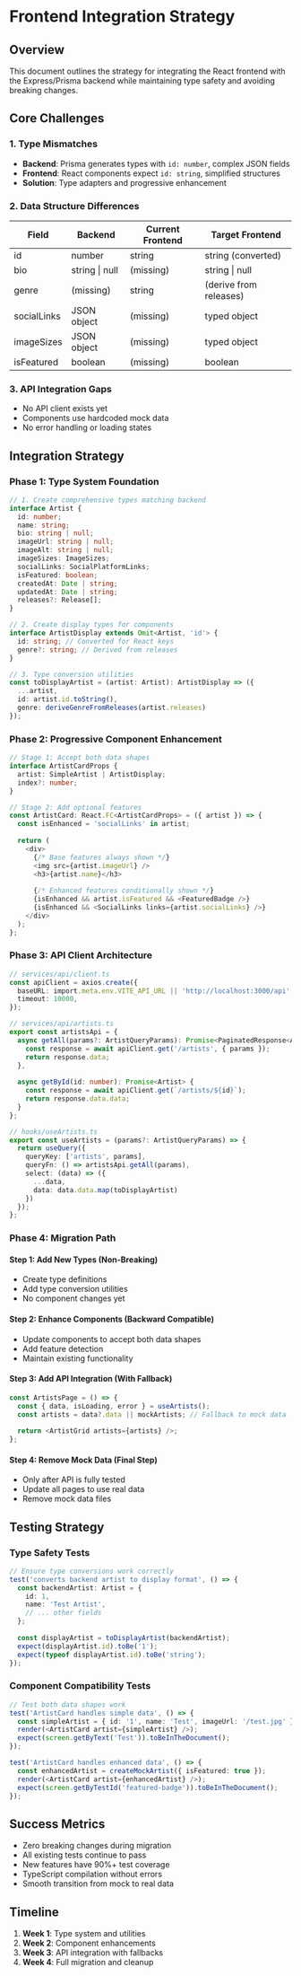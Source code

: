 # Frontend Integration Strategy

## Overview
This document outlines the strategy for integrating the React frontend with the Express/Prisma backend while maintaining type safety and avoiding breaking changes.

## Core Challenges

### 1. Type Mismatches
- **Backend**: Prisma generates types with `id: number`, complex JSON fields
- **Frontend**: React components expect `id: string`, simplified structures
- **Solution**: Type adapters and progressive enhancement

### 2. Data Structure Differences
| Field | Backend | Current Frontend | Target Frontend |
|-------|---------|------------------|-----------------|
| id | number | string | string (converted) |
| bio | string \| null | (missing) | string \| null |
| genre | (missing) | string | (derive from releases) |
| socialLinks | JSON object | (missing) | typed object |
| imageSizes | JSON object | (missing) | typed object |
| isFeatured | boolean | (missing) | boolean |

### 3. API Integration Gaps
- No API client exists yet
- Components use hardcoded mock data
- No error handling or loading states

## Integration Strategy

### Phase 1: Type System Foundation
```typescript
// 1. Create comprehensive types matching backend
interface Artist {
  id: number;
  name: string;
  bio: string | null;
  imageUrl: string | null;
  imageAlt: string | null;
  imageSizes: ImageSizes;
  socialLinks: SocialPlatformLinks;
  isFeatured: boolean;
  createdAt: Date | string;
  updatedAt: Date | string;
  releases?: Release[];
}

// 2. Create display types for components
interface ArtistDisplay extends Omit<Artist, 'id'> {
  id: string; // Converted for React keys
  genre?: string; // Derived from releases
}

// 3. Type conversion utilities
const toDisplayArtist = (artist: Artist): ArtistDisplay => ({
  ...artist,
  id: artist.id.toString(),
  genre: deriveGenreFromReleases(artist.releases)
});
```

### Phase 2: Progressive Component Enhancement
```typescript
// Stage 1: Accept both data shapes
interface ArtistCardProps {
  artist: SimpleArtist | ArtistDisplay;
  index?: number;
}

// Stage 2: Add optional features
const ArtistCard: React.FC<ArtistCardProps> = ({ artist }) => {
  const isEnhanced = 'socialLinks' in artist;
  
  return (
    <div>
      {/* Base features always shown */}
      <img src={artist.imageUrl} />
      <h3>{artist.name}</h3>
      
      {/* Enhanced features conditionally shown */}
      {isEnhanced && artist.isFeatured && <FeaturedBadge />}
      {isEnhanced && <SocialLinks links={artist.socialLinks} />}
    </div>
  );
};
```

### Phase 3: API Client Architecture
```typescript
// services/api/client.ts
const apiClient = axios.create({
  baseURL: import.meta.env.VITE_API_URL || 'http://localhost:3000/api',
  timeout: 10000,
});

// services/api/artists.ts
export const artistsApi = {
  async getAll(params?: ArtistQueryParams): Promise<PaginatedResponse<Artist>> {
    const response = await apiClient.get('/artists', { params });
    return response.data;
  },
  
  async getById(id: number): Promise<Artist> {
    const response = await apiClient.get(`/artists/${id}`);
    return response.data.data;
  }
};

// hooks/useArtists.ts
export const useArtists = (params?: ArtistQueryParams) => {
  return useQuery({
    queryKey: ['artists', params],
    queryFn: () => artistsApi.getAll(params),
    select: (data) => ({
      ...data,
      data: data.data.map(toDisplayArtist)
    })
  });
};
```

### Phase 4: Migration Path

#### Step 1: Add New Types (Non-Breaking)
- Create type definitions
- Add type conversion utilities
- No component changes yet

#### Step 2: Enhance Components (Backward Compatible)
- Update components to accept both data shapes
- Add feature detection
- Maintain existing functionality

#### Step 3: Add API Integration (With Fallback)
```typescript
const ArtistsPage = () => {
  const { data, isLoading, error } = useArtists();
  const artists = data?.data || mockArtists; // Fallback to mock data
  
  return <ArtistGrid artists={artists} />;
};
```

#### Step 4: Remove Mock Data (Final Step)
- Only after API is fully tested
- Update all pages to use real data
- Remove mock data files

## Testing Strategy

### Type Safety Tests
```typescript
// Ensure type conversions work correctly
test('converts backend artist to display format', () => {
  const backendArtist: Artist = {
    id: 1,
    name: 'Test Artist',
    // ... other fields
  };
  
  const displayArtist = toDisplayArtist(backendArtist);
  expect(displayArtist.id).toBe('1');
  expect(typeof displayArtist.id).toBe('string');
});
```

### Component Compatibility Tests
```typescript
// Test both data shapes work
test('ArtistCard handles simple data', () => {
  const simpleArtist = { id: '1', name: 'Test', imageUrl: '/test.jpg' };
  render(<ArtistCard artist={simpleArtist} />);
  expect(screen.getByText('Test')).toBeInTheDocument();
});

test('ArtistCard handles enhanced data', () => {
  const enhancedArtist = createMockArtist({ isFeatured: true });
  render(<ArtistCard artist={enhancedArtist} />);
  expect(screen.getByTestId('featured-badge')).toBeInTheDocument();
});
```

## Success Metrics
- Zero breaking changes during migration
- All existing tests continue to pass
- New features have 90%+ test coverage
- TypeScript compilation without errors
- Smooth transition from mock to real data

## Timeline
1. **Week 1**: Type system and utilities
2. **Week 2**: Component enhancements
3. **Week 3**: API integration with fallbacks
4. **Week 4**: Full migration and cleanup